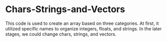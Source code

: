 # Chars-Strings-and-Vectors

This code is used to create an array based on three categories. At first, it utilized specific names to organize integers, floats, and strings. In the later stages, we could change chars, strings, and vectors.
